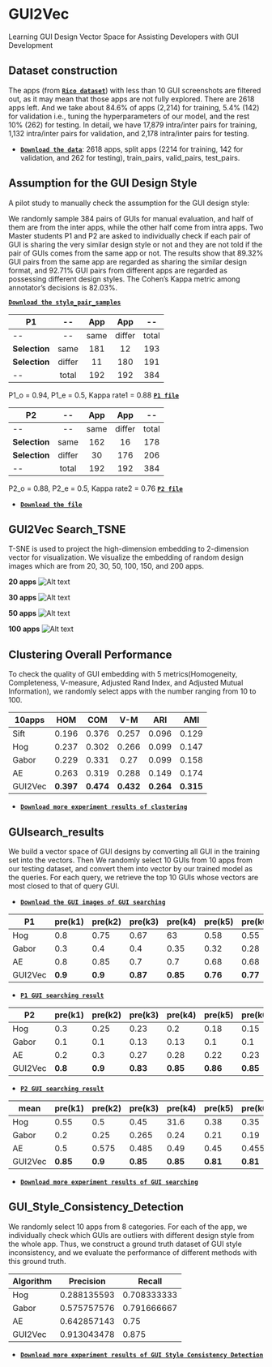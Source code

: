 
# GUI2Vec

Learning GUI Design Vector Space for Assisting Developers with GUI Development

## Dataset construction

The apps (from **[`Rico dataset`](http://interactionmining.org/rico)**) with less than 10 GUI screenshots are filtered out, as it may mean that those apps are not fully explored. There are 2618 apps left. And we take about 84.6% of apps (2,214) for training, 5.4% (142) for validation i.e., tuning the hyperparameters of our model, and the rest 10% (262) for testing. In detail, we have 17,879 intra/inter pairs for training, 1,132 intra/inter pairs for validation, and 2,178 intra/inter pairs for testing. 

*   **[`Download the data`](https://drive.google.com/open?id=1sBUPegjqehcaqFCXT0vgRnjD-Keg4bdm)**:
    2618 apps, split apps (2214 for training, 142 for validation, and 262 for testing), train_pairs, valid_pairs, test_pairs.


## Assumption for the GUI Design Style

A pilot study to manually check the assumption for the GUI design style:

We randomly sample 384 pairs of GUIs for manual evaluation, and half of them are from the inter apps, while the other half come from intra apps. Two Master students P1 and P2 are asked to individually check if each pair of GUI is sharing the very similar design style or not and they are not told if the pair of GUIs comes from the same app or not. The results show that 89.32% GUI pairs from the same app are regarded as sharing the similar design format, and 92.71% GUI pairs from different apps are regarded as possessing different design styles. The Cohen’s Kappa metric among annotator’s decisions is 82.03%.

**[`Download the style_pair_samples`](https://drive.google.com/open?id=1jKI62P1INAqhx3gX3qNcdrivqfWtCNeK)**


P1           | --       | App    |App   |--
----------   | :------: | :----: |:----:|:---:
--           | --       | same   |differ|total
**Selection**| same     | 181    |12    |193  
**Selection**| differ   | 11     |180   |191  
--           | total    | 192    |192   |384  

P1_o = 0.94, P1_e = 0.5, Kappa rate1 = 0.88
**[`P1 file`](https://drive.google.com/open?id=1ljyvKYqZjoykpnru2fDMORg-ldB3Lhfl)**


P2           | --       | App    |App   |--
----------   | :------: | :----: |:----:|:---:
--           | --       | same   |differ|total
**Selection**| same     | 162    |16    |178  
**Selection**| differ   | 30     |176   |206  
--           | total    | 192    |192   |384  

P2_o = 0.88, P2_e = 0.5, Kappa rate2 = 0.76
**[`P2 file`](https://drive.google.com/open?id=1P3BghWyHmqw4sVDqoE8Kan2XyUMXcyMW)**

*   **[`Download the file`](https://drive.google.com/open?id=1zUfKUkhRJxQwrRB_VI6WUURwY1kTsS7q)**

## GUI2Vec Search_TSNE

T-SNE is used to project the high-dimension embedding to 2-dimension vector for visualization. We visualize the embedding of random design images which are from 20, 30, 50, 100, 150, and 200 apps.


**20 apps**
![Alt text](https://github.com/GUIDesignResearch/GUIDesignResearch/blob/master/III.B.2.GUI_Search_TSNE/20apps.png)

**30 apps**
![Alt text](https://github.com/GUIDesignResearch/GUIDesignResearch/blob/master/III.B.2.GUI_Search_TSNE/30apps.png)
    
**50 apps**
![Alt text](https://github.com/GUIDesignResearch/GUIDesignResearch/blob/master/III.B.2.GUI_Search_TSNE/50apps.png)
    
**100 apps**
![Alt text](https://github.com/GUIDesignResearch/GUIDesignResearch/blob/master/III.B.2.GUI_Search_TSNE/100apps.png)


## Clustering Overall Performance

To check the quality of GUI embedding with 5 metrics(Homogeneity, Completeness, V-measure, Adjusted Rand Index, and Adjusted Mutual Information), we randomly select apps with the number ranging from 10 to 100. 

10apps  |    HOM   |    COM   |   V-M    |    ARI    |    AMI  
------- | :------: | :------: | :------: | :------:  | :------:
Sift    | 0.196    | 0.376    | 0.257    | 0.096     | 0.129
Hog     | 0.237    | 0.302    | 0.266    | 0.099     | 0.147
Gabor   | 0.229    | 0.331    | 0.27     | 0.099     | 0.158
AE      | 0.263    | 0.319    | 0.288    | 0.149     | 0.174
GUI2Vec | **0.397**| **0.474**| **0.432**| **0.264** | **0.315**

*   **[`Download more experiment results of clustering`](https://drive.google.com/open?id=1BM9o5wtju2v6-DuuhGHL8YFKJleCFq5c)**


## GUIsearch_results

We build a vector space of GUI designs by converting all GUI in the training set into the vectors. Then We randomly select 10 GUIs from 10 apps from our testing dataset, and convert them into vector by our trained model as the queries. For each query, we retrieve the top 10 GUIs whose vectors are most closed to that of query GUI.

*   **[`Download the GUI images of GUI searching`](https://drive.google.com/open?id=1MQSWLb5UhAvP6woD-pL9xZr32VYnW8Ut)**


|P1     | pre(k1)| pre(k2)| pre(k3)| pre(k4)| pre(k5)| pre(k6)| pre(k7)| pre(k8)| pre(k9)| pre(k10)| map     |
|-------| -------| -------| -------| -------| -------| -------| -------| -------| -------| --------| ------  |
|Hog    | 0.8    | 0.75   | 0.67   | 63     | 0.58   | 0.55   | 0.53   | 0.51   | 0.49   | 0.49    | 0.556   |
|Gabor  | 0.3    | 0.4    | 0.4    | 0.35   | 0.32   | 0.28   | 0.27   | 0.25   | 0.24   | 0.24    | 0.364   |
|AE     | 0.8    | 0.85   | 0.7    | 0.7    | 0.68   | 0.68   | 0.63   | 0.61   | 0.59   | 0.59    | 0.35    |
|GUI2Vec|**0.9** |**0.9** |**0.87**|**0.85**|**0.76**|**0.77**|**0.8** |**0.78**|**0.77**|**0.76** |**0.588**|
*   **[`P1 GUI searching result`](https://drive.google.com/open?id=1b4nHoHqwRzkylHM0OzBvZlCOUJ9m9ayb)**

| P2      | pre(k1) | pre(k2) | pre(k3) | pre(k4) | pre(k5) | pre(k6) | pre(k7) | pre(k8) | pre(k9) | pre(k10) | map     |
| ------- | ------- | ------- | ------- | ------- | ------- | ------- | ------- | ------- | ------- | -------- | ------  |
| Hog     | 0.3     | 0.25    | 0.23    | 0.2     | 0.18    | 0.15    | 0.17    | 0.19    | 0.19    | 0.19     | 0.162   |
| Gabor   | 0.1     | 0.1     | 0.13    | 0.13    | 0.1     | 0.1     | 0.09    | 0.8     | 0.07    | 0.06     | 0.093   |
| AE      | 0.2     | 0.3     | 0.27    | 0.28    | 0.22    | 0.23    | 0.23    | 0.24    | 0.22    | 0.22     | 0.158   |
| GUI2Vec |**0.8**  |**0.9**  |**0.83** |**0.85** |**0.86** |**0.85** |**0.83** |**0.83** |**0.79** |**0.8**   |**0.234**|

*   **[`P2 GUI searching result`](https://drive.google.com/open?id=1M_4kLkrOeJw1UViAANwQ2E4gHmtTAKNF)**

| mean    | pre(k1) | pre(k2) | pre(k3) | pre(k4) | pre(k5) | pre(k6) | pre(k7) | pre(k8) | pre(k9) | pre(k10) | map     |
| ------- | ------- | ------- | ------- | ------- | ------- | ------- | ------- | ------- | ------- | -------- | ------  |
| Hog     | 0.55    | 0.5     | 0.45    | 31.6    | 0.38    | 0.35    | 0.35    | 0.35    | 0.34    | 0.34     | 0.359   |
| Gabor   | 0.2     | 0.25    | 0.265   | 0.24    | 0.21    | 0.19    | 0.18    | 0.525   | 0.155   | 0.15     | 0.2285  |
| AE      | 0.5     | 0.575   | 0.485   | 0.49    | 0.45    | 0.455   | 0.43    | 0.425   | 0.405   | 0.405    | 0.254   |
| GUI2Vec |**0.85** |**0.9**  |**0.85** |**0.85** |**0.81** |**0.81** |**0.815**|**0.805**|**0.78** |**0.78**  |**0.411**|

*   **[`Download more experiment results of GUI searching`](https://drive.google.com/open?id=19sKgojM3KTAxZSq0YJMS6YxzO7arUquy)**

## GUI_Style_Consistency_Detection

We randomly select 10 apps from 8 categories. For each of the app, we individually check which GUIs are outliers with different design style from the whole app. Thus, we construct a ground truth dataset of GUI style inconsistency, and we evaluate the performance of different methods with this ground truth. 

| Algorithm | Precision   | Recall      |
| --------- | ----------- | ----------- |
| Hog       | 0.288135593 | 0.708333333 |
| Gabor     | 0.575757576 | 0.791666667 |
| AE        | 0.642857143 | 0.75        |
| GUI2Vec   | 0.913043478 | 0.875       |

*   **[`Download more experiment results of GUI Style Consistency Detection`](https://drive.google.com/open?id=1CB5-al7ox12Nh0DSCgQLtATRN3LtiiO4)**



